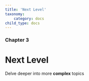 ```yaml
---
title: 'Next Level'
taxonomy:
    category: docs
child_type: docs
---
```


### Chapter 3

# Next Level

Delve deeper into more **complex** topics
